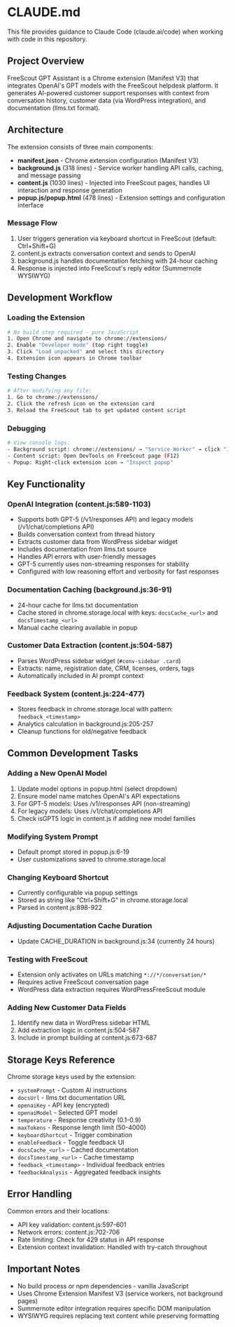 # CLAUDE.md

This file provides guidance to Claude Code (claude.ai/code) when working with code in this repository.

## Project Overview

FreeScout GPT Assistant is a Chrome extension (Manifest V3) that integrates OpenAI's GPT models with the FreeScout helpdesk platform. It generates AI-powered customer support responses with context from conversation history, customer data (via WordPress integration), and documentation (llms.txt format).

## Architecture

The extension consists of three main components:

- **manifest.json** - Chrome extension configuration (Manifest V3)
- **background.js** (318 lines) - Service worker handling API calls, caching, and message passing
- **content.js** (1030 lines) - Injected into FreeScout pages, handles UI interaction and response generation
- **popup.js/popup.html** (478 lines) - Extension settings and configuration interface

### Message Flow
1. User triggers generation via keyboard shortcut in FreeScout (default: Ctrl+Shift+G)
2. content.js extracts conversation context and sends to OpenAI
3. background.js handles documentation fetching with 24-hour caching
4. Response is injected into FreeScout's reply editor (Summernote WYSIWYG)

## Development Workflow

### Loading the Extension
```bash
# No build step required - pure JavaScript
1. Open Chrome and navigate to chrome://extensions/
2. Enable "Developer mode" (top right toggle)
3. Click "Load unpacked" and select this directory
4. Extension icon appears in Chrome toolbar
```

### Testing Changes
```bash
# After modifying any file:
1. Go to chrome://extensions/
2. Click the refresh icon on the extension card
3. Reload the FreeScout tab to get updated content script
```

### Debugging
```bash
# View console logs:
- Background script: chrome://extensions/ → "Service Worker" → click "Inspect"
- Content script: Open DevTools on FreeScout page (F12)
- Popup: Right-click extension icon → "Inspect popup"
```

## Key Functionality

### OpenAI Integration (content.js:589-1103)
- Supports both GPT-5 (/v1/responses API) and legacy models (/v1/chat/completions API)
- Builds conversation context from thread history
- Extracts customer data from WordPress sidebar widget
- Includes documentation from llms.txt source
- Handles API errors with user-friendly messages
- GPT-5 currently uses non-streaming responses for stability
- Configured with low reasoning effort and verbosity for fast responses

### Documentation Caching (background.js:36-91)
- 24-hour cache for llms.txt documentation
- Cache stored in chrome.storage.local with keys: `docsCache_<url>` and `docsTimestamp_<url>`
- Manual cache clearing available in popup

### Customer Data Extraction (content.js:504-587)
- Parses WordPress sidebar widget (`#conv-sidebar .card`)
- Extracts: name, registration date, CRM, licenses, orders, tags
- Automatically included in AI prompt context

### Feedback System (content.js:224-477)
- Stores feedback in chrome.storage.local with pattern: `feedback_<timestamp>`
- Analytics calculation in background.js:205-257
- Cleanup functions for old/negative feedback

## Common Development Tasks

### Adding a New OpenAI Model
1. Update model options in popup.html (select dropdown)
2. Ensure model name matches OpenAI's API expectations
3. For GPT-5 models: Uses /v1/responses API (non-streaming)
4. For legacy models: Uses /v1/chat/completions API
5. Check isGPT5 logic in content.js if adding new model families

### Modifying System Prompt
- Default prompt stored in popup.js:6-19
- User customizations saved to chrome.storage.local

### Changing Keyboard Shortcut
- Currently configurable via popup settings
- Stored as string like "Ctrl+Shift+G" in chrome.storage.local
- Parsed in content.js:898-922

### Adjusting Documentation Cache Duration
- Update CACHE_DURATION in background.js:34 (currently 24 hours)

### Testing with FreeScout
- Extension only activates on URLs matching `*://*/conversation/*`
- Requires active FreeScout conversation page
- WordPress data extraction requires WordPressFreeScout module

### Adding New Customer Data Fields
1. Identify new data in WordPress sidebar HTML
2. Add extraction logic in content.js:504-587
3. Include in prompt building at content.js:673-687

## Storage Keys Reference

Chrome storage keys used by the extension:
- `systemPrompt` - Custom AI instructions
- `docsUrl` - llms.txt documentation URL
- `openaiKey` - API key (encrypted)
- `openaiModel` - Selected GPT model
- `temperature` - Response creativity (0.1-0.9)
- `maxTokens` - Response length limit (50-4000)
- `keyboardShortcut` - Trigger combination
- `enableFeedback` - Toggle feedback UI
- `docsCache_<url>` - Cached documentation
- `docsTimestamp_<url>` - Cache timestamp
- `feedback_<timestamp>` - Individual feedback entries
- `feedbackAnalysis` - Aggregated feedback insights

## Error Handling

Common errors and their locations:
- API key validation: content.js:597-601
- Network errors: content.js:702-706
- Rate limiting: Check for 429 status in API response
- Extension context invalidation: Handled with try-catch throughout

## Important Notes

- No build process or npm dependencies - vanilla JavaScript
- Uses Chrome Extension Manifest V3 (service workers, not background pages)
- Summernote editor integration requires specific DOM manipulation
- WYSIWYG requires replacing text content while preserving formatting
